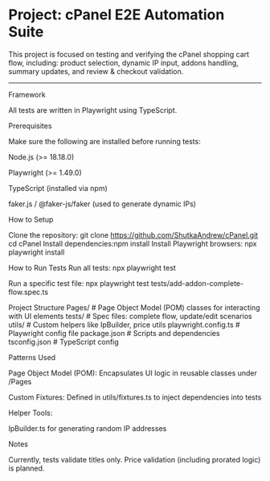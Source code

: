 # Project: cPanel E2E Automation Suite

This project is focused on testing and verifying the cPanel shopping cart flow, including:
product selection, dynamic IP input, addons handling, summary updates, and review & checkout validation.

---
Framework

All tests are written in Playwright using TypeScript.

Prerequisites

Make sure the following are installed before running tests:

Node.js (>= 18.18.0)

Playwright (>= 1.49.0)

TypeScript (installed via npm)

faker.js / @faker-js/faker (used to generate dynamic IPs)

How to Setup

Clone the repository:
git clone https://github.com/ShutkaAndrew/cPanel.git
cd cPanel
Install dependencies:npm install
Install Playwright browsers: npx playwright install


How to Run Tests
Run all tests: npx playwright test

Run a specific test file: 
npx playwright test tests/add-addon-complete-flow.spec.ts

Project Structure
Pages/           # Page Object Model (POM) classes for interacting with UI elements
tests/           # Spec files: complete flow, update/edit scenarios
utils/           # Custom helpers like IpBuilder, price utils
playwright.config.ts  # Playwright config file
package.json     # Scripts and dependencies
tsconfig.json    # TypeScript config

Patterns Used

Page Object Model (POM): Encapsulates UI logic in reusable classes under /Pages

Custom Fixtures: Defined in utils/fixtures.ts to inject dependencies into tests

Helper Tools:

IpBuilder.ts for generating random IP addresses

Notes

Currently, tests validate titles only. Price validation (including prorated logic) is planned.



 
